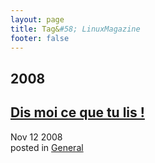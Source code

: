 ```yaml
---
layout: page
title: Tag&#58; LinuxMagazine
footer: false
---
```


<div id="blog-archives" class="category">
<h2>2008</h2>

<article>
<h1><a href="/2008/11/12/dis-moi-ce-que-tu-lis/index.html">Dis moi ce que tu lis !</a></h1>
<time datetime="2008-11-12T00:00:00-06:00" pubdate><span class='month'>Nov</span> <span class='day'>12</span> <span class='year'>2008</span></time>
<footer>
<span class="categories">posted in 
<a href='/categories/general/'>General</a></span>
</footer>
</article>
</div>

